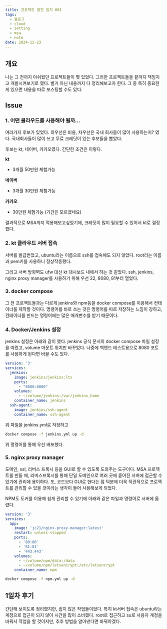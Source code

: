 ```yaml
---
title: 프로젝트 발전 일지 001
tags:
  - 블로그
  - cloud
  - setting
  - msa
  - note
date: 2024-12-23
---
```

## 개요
나는 그 전까지 아쉬웠던 프로젝트들이 몇 있었다.
그러한 프로젝트들을 끝까지 책임지고 개발시켜보기로 했다.
별거 아닌 내용까지 다 정리해보고자 한다.
그 중 특히 중요한게 있으면 내용을 따로 포스팅할 수도 있다.

## Issue
### 1. 어떤 클라우드를 사용해야 될까...
여러가지 후보가 있었다. 최우선은 비용, 차우선은 국내 회사들이 많이 사용하는지? 였다.
국내회사들이 많이 쓰고 무료 크레딧이 있는 후보들을 뽑았다.

후보는 kt, 네이버, 카카오였다. 간단한 조건은 이렇다.

**kt**
- 3개월 50만원 체험가능

**네이버**
- 3개월 30만원 체험가능

**카카오**
- 30만원 체험가능 (기간은 모르겠네요)

결과적으로 MSA까지 적용해보고싶었기에, 크레딧이 많이 필요할 수 있어서 kt로 결정했다.

### 2. kt 클라우드 서버 접속
서버를 발급받았고, ubuntu라는 이름으로 ssh를 접속해도 되지 않았다.
root라는 이름과 pem키를 사용하니 정상작동했다.

그리고 서버 방화벽도 ufw 대신 kt 대시보드 내에서 하는 것 같았다.
ssh, jenkins, nginx proxy manager를 사용하기 위해 우선 22, 8080, 81부터 열었다.

### 3. docker compose
그 전 프로젝트들과는 다르게 jenkins와 npm등을 docker compose를 이용해서 컨테이너를 제작할 것이다.
명령어를 바로 쓰는 것은 명령어를 따로 저장하는 느낌이 강하고, 컨테이너를 만드는 명령어에는 많은 매개변수를 받기 때문이다.

### 4. Docker/Jenkins 설정
jenkins 설정은 아래와 같이 했다. jenkins 공식 문서의 docker compose 파일 설정을 따랐고, volume 마운트 위치만 바꾸었다.
나중에 백엔드 테스트용으로 8080 포트를 사용하게 된다면 바꿀 수도 있다.
```yml
version: '3'
services:
  jenkins:
    image: jenkins/jenkins:lts
    ports:
      - "8080:8080"
    volumes:
      - ~/volume/jenkins:/var/jenkins_home
    container_name: jenkins
  ssh-agent:
    image: jenkins/ssh-agent
    container_name: ssh-agent
```
위 파일을 jenkins.yml로 저장하고
```bash
docker compose -f jenkins.yml up -d
```
위 명령어를 통해 우선 배포했다.


### 5. nginx proxy manager
도메인, ssl, 리버스 프록시 등을 GUI로 할 수 있도록 도와주는 도구이다.
MSA 프로젝트를 만들 때, 리버스프록시를 통해 단일 도메인으로 여러 곳에 흩어진 서버에 접근할 수 있기에 관리에 용이하다.
또, 코드보다 GUI로 한다는 점 덕분에 더욱 직관적으로 프로젝트를 관리할 수 있을 것이라는 생각이 들어 사용해보게 되었다.

NPM도 도커를 이용해 쉽게 관리할 수 있기에 아래와 같은 파일과 명령어로 서버에 올렸다.
```yml
version: '3'
services:
  app:
    image: 'jc21/nginx-proxy-manager:latest'
    restart: unless-stopped
    ports:
      - '80:80'
      - '81:81'
      - '443:443'
    volumes:
      - ~/volume/npm/data:/data
      - ~/volume/npm/letsencrypt:/etc/letsencrypt
    container_name: npm
```
```bash
docker compose -f npm.yml up -d
```

## 1일차 후기
간단해 보이도록 정리했지만, 쉽지 않은 작업들이었다.
특히 kt서버 접속은 ubuntu라는 계정으로 접근이 되지 않아 시간을 많이 소비했다.
root로 접근하고 su로 사용자 계정을 바꿔서 작업을 할 것이지만, 추후 방법을 알아낸다면 바꿔야겠다.
